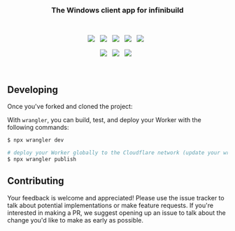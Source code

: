 <br>

<h3 align="center">
    The Windows client app for infinibuild
</h3>

<br>

<p align="center">
    <a href="https://github.com/CodeCrowCorp/infinibuild-win"><img src="https://img.shields.io/github/v/release/CodeCrowCorp/infinibuild-win?color=%23ff00a0&include_prereleases&label=version&sort=semver"></a>
    &nbsp;
    <a href="https://github.com/CodeCrowCorp/infinibuild-win"><img src="https://img.shields.io/badge/built_with-winforms-834A8D.svg"></a>
    &nbsp;
    <a href="https://github.com/CodeCrowCorp/infinibuild-win/actions"><img src="https://github.com/CodeCrowCorp/infinibuild-win/actions/workflows/test-and-deploy.yml/badge.svg"></a>
    &nbsp;
    <a href="https://about.codecov.io/"><img src="https://codecov.io/gh/CodeCrowCorp/infinibuild-win/branch/main/graph/badge.svg"></a>
    &nbsp;
    <a href="https://dependabot.com/"><img src="https://img.shields.io/badge/dependabot-enabled-025e8c?logo=Dependabot"></a>
    &nbsp;
</p>

<p align="center">
    <a href="https://github.com/CodeCrowCorp/infinibuild-win/blob/master/LICENSE.md"><img src="https://img.shields.io/badge/license-GPL3.0-00bfff.svg"></a>
    &nbsp;
	<a href="https://discord.gg/codecrow"><img src="https://img.shields.io/discord/766681806463303680?label=discord&color=5a66f6"></a>
	&nbsp;
    <a href="https://twitter.com/CodeCrowCorp"><img src="https://img.shields.io/badge/twitter-follow_us-1d9bf0.svg"></a>
    &nbsp;
</p>

<br>

## Developing

Once you've forked and cloned the project:

With `wrangler`, you can build, test, and deploy your Worker with the following commands:

```sh
$ npx wrangler dev

# deploy your Worker globally to the Cloudflare network (update your wrangler.toml file for configuration)
$ npx wrangler publish
```

## Contributing

Your feedback is welcome and appreciated! Please use the issue tracker to talk about potential implementations or make feature requests. If you're interested in making a PR, we suggest opening up an issue to talk about the change you'd like to make as early as possible.
